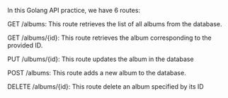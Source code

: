 In this Golang API practice, we have 6 routes:

GET /albums: This route retrieves the list of all albums from the database.

GET /albums/{id}: This route retrieves the album corresponding to the provided ID.

PUT /ulbums/{id}: This route updates the album in the database

POST /albums: This route adds a new album to the database.

DELETE /albums/{id}: This route delete an album specified by its ID
